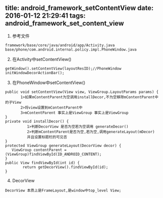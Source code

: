 title: android_framework_setContentView
date: 2016-01-12 21:29:41
tags: android_framework_set_content_view
---
1.  参考文件
```
framework/base/core/java/android/app/Activity.java
base/phone/com.android.internal.policy.impl.PhoneWindow.java
```
2.  在Activity中setContentView()
```
getWindow().setContentView(layoutResID);//PhoneWindow
initWindowDecorActionBar();
```
3.  在PhoneWindow中setContentView()
```
public void setContentView(View view, ViewGroup.LayoutParams params) {
       1>如果mContentParent为空调用installDecor,不为空移除mContentParent中的子View
       2>将view设置到mContentParent中
       3>mContentParent 事实上是ViewGroup 事实上是ViewGroup
}
private void installDecor() {
          1>判断DecorView 是否为空若为空调用 generateDecor()
          2>判断mContentParent是否为空,若为空,调用generateLayout(mDecor)
          并且设置标题栏的可见否
}
protected ViewGroup generateLayout(DecorView decor) {
   ViewGroup contentParent = (ViewGroup)findViewById(ID_ANDROID_CONTENT);
}
public View findViewById(int id) {
        return getDecorView().findViewById(id);
}
```
4.  DecorView
```
DecorView 本质上是FrameLayout,是window中top_level View;
```
